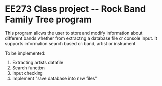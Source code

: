 # EE273 Class project -- Rock Band Family Tree program

This program allows the user to store and modify information about different bands whether from extracting a database file or console input. It supports information search based on band, artist or instrument





To be implemented:

1. Extracting artists datafile
2. Search function
3. Input checking
4. Implement "save database into new files"





